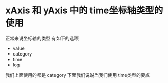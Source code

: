 # xAxis 和 yAxis 中的 time坐标轴类型的使用
正常来说坐标轴的类型 有如下的选项
- value
- category
- time
- log

我们上面使用的都是 category 下面我们说说当我们使用 time类型的要点

<br>